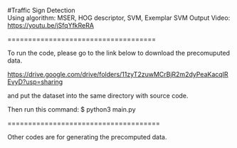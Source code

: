 #Traffic Sign Detection  
Using algorithm: MSER, HOG descriptor, SVM, Exemplar SVM
Output Video: https://youtu.be/jSfqYfkReRA

====================================

To run the code, please go to the link below to download the precomuputed data.

https://drive.google.com/drive/folders/11zyT2zuwMCrBjR2m2dyPeaKacqIREvyD?usp=sharing

and put the dataset into the same directory with source code.

Then run this command:
$ python3 main.py

=====================================

Other codes are for generating the precomputed data.
